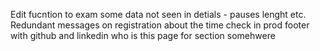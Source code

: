 Edit fucntion to exam
some data not seen in detials - pauses lenght etc.
Redundant messages on registration about the time check in prod
footer with github and linkedin
who is this page for section somehwere